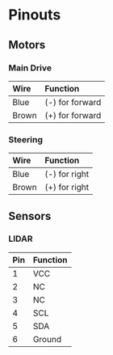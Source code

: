 # Pinouts #

## Motors ##

### Main Drive ##
| Wire  | Function          |
|:------|:------------------|
| Blue  | (-) for forward   |
| Brown | (+) for forward   |

### Steering ##
| Wire  | Function          |
|:------|:------------------|
| Blue  | (-) for right     |
| Brown | (+) for right     |

## Sensors ##

### LIDAR ###
| Pin   | Function |
|:------|:---------|
| 1     | VCC      |
| 2     | NC       |
| 3     | NC       |
| 4     | SCL      |
| 5     | SDA      |
| 6     | Ground   |
